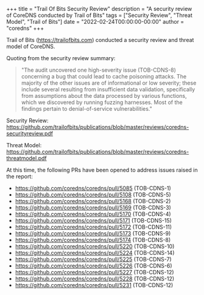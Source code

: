 +++
title = "Trail Of Bits Security Review"
description = "A security review of CoreDNS conducted by Trail of Bits"
tags = ["Security Review", "Threat Model", "Trail of Bits"]
date = "2022-02-24T00:00:00-00:00"
author = "coredns"
+++

Trail of Bits (https://trailofbits.com) conducted a security review and threat model of CoreDNS.

Quoting from the security review summary:

> "The audit uncovered one high-severity issue (TOB-CDNS-8) concerning a bug that could lead to cache poisoning attacks.
> The majority of the other issues are of informational or low severity; these include several resulting from insufficient
> data validation, specifically from assumptions about the data processed by various functions, which we discovered by
> running fuzzing harnesses. Most of the findings pertain to denial-of-service vulnerabilities."

Security Review: https://github.com/trailofbits/publications/blob/master/reviews/coredns-securityreview.pdf

Threat Model: https://github.com/trailofbits/publications/blob/master/reviews/coredns-threatmodel.pdf

At this time, the following PRs have been opened to address issues raised in the report: 

* https://github.com/coredns/coredns/pull/5085 (TOB-CDNS-1)
* https://github.com/coredns/coredns/pull/5108 (TOB-CDNS-5)
* https://github.com/coredns/coredns/pull/5168 (TOB-CDNS-2)
* https://github.com/coredns/coredns/pull/5169 (TOB-CDNS-3)
* https://github.com/coredns/coredns/pull/5170 (TOB-CDNS-4)
* https://github.com/coredns/coredns/pull/5171 (TOB-CDNS-15)
* https://github.com/coredns/coredns/pull/5172 (TOB-CDNS-11)
* https://github.com/coredns/coredns/pull/5173 (TOB-CDNS-9)
* https://github.com/coredns/coredns/pull/5174 (TOB-CDNS-8)
* https://github.com/coredns/coredns/pull/5220 (TOB-CDNS-10)
* https://github.com/coredns/coredns/pull/5224 (TOB-CDNS-14)
* https://github.com/coredns/coredns/pull/5225 (TOB-CDNS-7)
* https://github.com/coredns/coredns/pull/5226 (TOB-CDNS-6)
* https://github.com/coredns/coredns/pull/5227 (TOB-CDNS-12)
* https://github.com/coredns/coredns/pull/5228 (TOB-CDNS-12)
* https://github.com/coredns/coredns/pull/5231 (TOB-CDNS-12)
